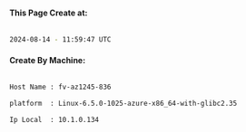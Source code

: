 
   
#### This Page Create at:

```bash

2024-08-14 - 11:59:47 UTC

```

#### Create By Machine:

```bash

Host Name : fv-az1245-836

platform  : Linux-6.5.0-1025-azure-x86_64-with-glibc2.35

Ip Local  : 10.1.0.134

```

